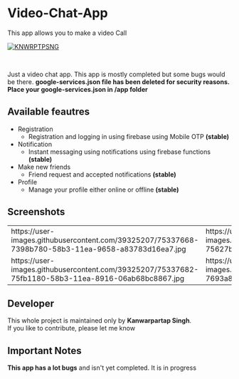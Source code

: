 # Video-Chat-App
This app allows you to make a video Call

[![KNWRPTPSNG](https://forthebadge.com/images/badges/built-by-developers.svg)](https://kanwarpartapsingh.com)

<br>

Just a video chat app. This app is mostly completed but some bugs would be there.
**google-services.json file has been deleted for security reasons. Place your google-services.json in /app folder**

## Available feautres

* Registration
  - Registration and logging in using firebase using Mobile OTP **(stable)**
* Notification
  - Instant messaging using notifications using firebase functions **(stable)**
* Make new friends
  - Friend request and accepted notifications **(stable)**
* Profile
  - Manage your profile either online or offline **(stable)**

## Screenshots

<table>

  <tr>
    <td> https://user-images.githubusercontent.com/39325207/75337668-7398b780-58b3-11ea-9658-a83783d16ea7.jpg </td>
    <td> https://user-images.githubusercontent.com/39325207/75337677-75627b00-58b3-11ea-9daa-dd13153d868e.jpg </td>
  </tr>
  
  <tr>
        <td> https://user-images.githubusercontent.com/39325207/75337682-75fb1180-58b3-11ea-8916-06ab68bc8867.jpg </td>
        <td> https://user-images.githubusercontent.com/39325207/75337683-7693a800-58b3-11ea-92ad-03f394217c10.jpg </td>
  </tr>
  
</table>

## Developer

This whole project is maintained only by **Kanwarpartap Singh**.<br>
If you like to contribute, please let me know


## Important Notes
**This app has a lot bugs** and isn't yet completed. It is in progress
